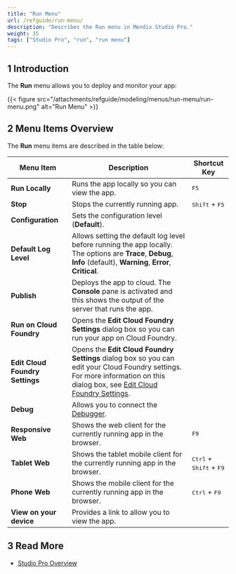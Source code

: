 ```yaml
---
title: "Run Menu"
url: /refguide/run-menu/
description: "Describes the Run menu in Mendix Studio Pro."
weight: 35
tags: ["Studio Pro", "run", "run menu"]
---
```


## 1 Introduction

The **Run** menu allows you to deploy and monitor your app:

{{< figure src="/attachments/refguide/modeling/menus/run-menu/run-menu.png" alt="Run Menu" >}}

## 2 Menu Items Overview 

The **Run** menu items are described in the table below:

| Menu Item | Description | Shortcut Key |
| --- | --- | --- |
| **Run Locally** | Runs the app locally so you can view the app. | <kbd>F5</kbd> |
| **Stop** | Stops the currently running app. | <kbd>Shift</kbd> + <kbd>F5</kbd> |
| **Configuration**               | Sets the configuration level (**Default**).                  |                                                    |
| **Default Log Level** | Allows setting the default log level before running the app locally. The options are **Trace**, **Debug**, **Info** (default), **Warning**, **Error**, **Critical**. |  |
| **Publish** | Deploys the app to cloud. The **Console** pane is activated and this shows the output of the server that runs the app. |  |
| **Run on Cloud Foundry**        | Opens the **Edit Cloud Foundry Settings** dialog box so you can run your app on Cloud Foundry. |  |
| **Edit Cloud Foundry Settings** | Opens the **Edit Cloud Foundry Settings** dialog box so you can edit your Cloud Foundry settings. For more information on this dialog box, see [Edit Cloud Foundry Settings](/refguide/edit-cloud-foundry-settings-dialog/). | |
| **Debug** | Allows you to connect the [Debugger](/refguide/view-menu/#debugger). | |
| **Responsive Web** | Shows the web client for the currently running app in the browser. | <kbd>F9</kbd> |
| **Tablet Web** | Shows the tablet mobile client for the currently running app in the browser. | <kbd>Ctrl</kbd> + <kbd>Shift</kbd> + <kbd>F9</kbd> |
| **Phone Web** | Shows the mobile client for the currently running app in the browser. | <kbd>Ctrl</kbd> + <kbd>F9</kbd> |
| **View on your device** | Provides a link to allow you to view the app. | |

## 3 Read More

* [Studio Pro Overview](/refguide/studio-pro-overview/)
